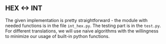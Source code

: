 ## HEX <-> INT

The given implementation is pretty straightforward - the module with needed functions is in the file ``int_hex.py``. The testing part is in the ``test.py``.  
For different translations, we will use naive algorithms with the willingness to minimize our usage of built-in python functions.
